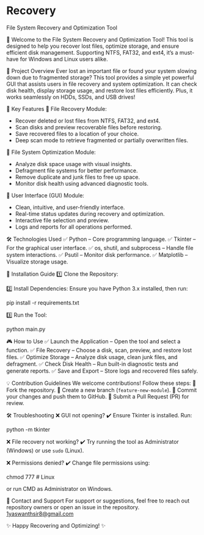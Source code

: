 # Recovery
File System Recovery and Optimization Tool

👋 Welcome to the File System Recovery and Optimization Tool!
This tool is designed to help you recover lost files, optimize storage, and ensure efficient disk management. Supporting NTFS, FAT32, and ext4, it’s a must-have for Windows and Linux users alike.

📌 Project Overview
Ever lost an important file or found your system slowing down due to fragmented storage? This tool provides a simple yet powerful GUI that assists users in file recovery and system optimization. It can check disk health, display storage usage, and restore lost files efficiently. Plus, it works seamlessly on HDDs, SSDs, and USB drives!

🚀 Key Features
🔹 File Recovery Module:
   - Recover deleted or lost files from NTFS, FAT32, and ext4.
   - Scan disks and preview recoverable files before restoring.
   - Save recovered files to a location of your choice.
   - Deep scan mode to retrieve fragmented or partially overwritten files.

🔹 File System Optimization Module:
   - Analyze disk space usage with visual insights.
   - Defragment file systems for better performance.
   - Remove duplicate and junk files to free up space.
   - Monitor disk health using advanced diagnostic tools.

🔹 User Interface (GUI) Module:
   - Clean, intuitive, and user-friendly interface.
   - Real-time status updates during recovery and optimization.
   - Interactive file selection and preview.
   - Logs and reports for all operations performed.

🛠 Technologies Used
✅ Python – Core programming language.
✅ Tkinter – For the graphical user interface.
✅ os, shutil, and subprocess – Handle file system interactions.
✅ Psutil – Monitor disk performance.
✅ Matplotlib – Visualize storage usage.

📝 Installation Guide
1️⃣ Clone the Repository:


2️⃣ Install Dependencies:
Ensure you have Python 3.x installed, then run:

pip install -r requirements.txt


3️⃣ Run the Tool:

python main.py


🎮 How to Use
✅ Launch the Application – Open the tool and select a function.
✅ File Recovery – Choose a disk, scan, preview, and restore lost files.
✅ Optimize Storage – Analyze disk usage, clean junk files, and defragment.
✅ Check Disk Health – Run built-in diagnostic tests and generate reports.
✅ Save and Export – Store logs and recovered files safely.



💡 Contribution Guidelines
We welcome contributions! Follow these steps:
🔸 Fork the repository.
🔸 Create a new branch (`feature-new-module`).
🔸 Commit your changes and push them to GitHub.
🔸 Submit a Pull Request (PR) for review.

🛠 Troubleshooting
❌ GUI not opening?
✔️ Ensure Tkinter is installed. Run:

python -m tkinter


❌ File recovery not working?
✔️ Try running the tool as Administrator (Windows) or use `sudo` (Linux).

❌ Permissions denied?
✔️ Change file permissions using:

chmod 777 <file>  # Linux

or run CMD as Administrator on Windows.



📧 Contact and Support
For support or suggestions, feel free to reach out repository owners or open an issue in the repository.
1yaswanthsir8@gmail.com

✨ Happy Recovering and Optimizing! ✨